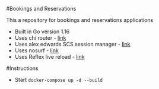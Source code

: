 #Bookings and Reservations

This a repository for bookings and reservations applications

- Built in Go version 1.16
- Uses chi router - [link](https://github.com/go-chi/chi)
- Uses alex edwards SCS session manager - [link](https://pkg.go.dev/github.com/alexedwards/scs)
- Uses nosurf - [link](https://pkg.go.dev/github.com/justinas/nosurf)
- Uses Reflex live reload - [link](https://github.com/cespare/reflex)

#Instructions

- Start
  `docker-compose up -d --build`
